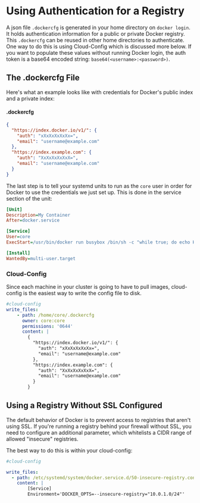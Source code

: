 # Using Authentication for a Registry

A json file `.dockercfg` is generated in your home directory on `docker login`. It holds authentication information for a public or private Docker registry. This `.dockercfg` can be reused in other home directories to authenticate. One way to do this is using Cloud-Config which is discussed more below. If you want to populate these values without running Docker login, the auth token is a base64 encoded string: `base64(<username>:<password>)`.

## The .dockercfg File

Here's what an example looks like with credentials for Docker's public index and a private index:


#### .dockercfg

```json
{
  "https://index.docker.io/v1/": {
    "auth": "xXxXxXxXxXx=",
    "email": "username@example.com"
  },
  "https://index.example.com": {
    "auth": "XxXxXxXxXxX=",
    "email": "username@example.com"
  }
}
```


The last step is to tell your systemd units to run as the `core` user in order for Docker to use the credentials we just set up. This is done in the service section of the unit:

```ini
[Unit]
Description=My Container
After=docker.service

[Service]
User=core
ExecStart=/usr/bin/docker run busybox /bin/sh -c "while true; do echo Hello World; sleep 1; done"

[Install]
WantedBy=multi-user.target
```

### Cloud-Config

Since each machine in your cluster is going to have to pull images, cloud-config is the easiest way to write the config file to disk.

```yaml
#cloud-config
write_files:
    - path: /home/core/.dockercfg
      owner: core:core
      permissions: '0644'
      content: |
        {
          "https://index.docker.io/v1/": {
            "auth": "xXxXxXxXxXx=",
            "email": "username@example.com"
          },
          "https://index.example.com": {
            "auth": "XxXxXxXxXxX=",
            "email": "username@example.com"
          }
        }
```

## Using a Registry Without SSL Configured

The default behavior of Docker is to prevent access to registries that aren't using SSL. If you're running a registry behind your firewall without SSL, you need to configure an additional parameter, which whitelists a CIDR range of allowed "insecure" registries.

The best way to do this is within your cloud-config:

```yaml
#cloud-config

write_files:
  - path: /etc/systemd/system/docker.service.d/50-insecure-registry.conf
    content: |
        [Service]
        Environment='DOCKER_OPTS=--insecure-registry="10.0.1.0/24"'
```
